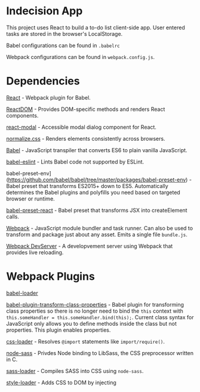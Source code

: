 # Indecision App

This project uses React to build a to-do list client-side app. User entered tasks are stored in the browser's LocalStorage.

Babel configurations can be found in `.babelrc`

Webpack configurations can be found in `webpack.config.js`.

# Dependencies
[React](https://reactjs.org/) - Webpack plugin for Babel.

[ReactDOM](https://reactjs.org/docs/react-dom.html) - Provides DOM-specific methods and renders React components.

[react-modal](https://github.com/reactjs/react-modal) - Accessible modal dialog component for React.

[normalize.css](http://necolas.github.io/normalize.css/) - Renders elements consistently across browsers.

[Babel](https://babeljs.io/) - JavaScript transpiler that converts ES6 to plain vanilla JavaScript.

[babel-eslint](https://github.com/babel/babel-eslint) - Lints Babel code not supported by ESLint.

babel-preset-env](https://github.com/babel/babel/tree/master/packages/babel-preset-env) - Babel preset that transforms ES2015+ down to ES5. Automatically determines the Babel plugins and polyfills you need based on targeted browser or runtime.

[babel-preset-react](https://babeljs.io/docs/plugins/preset-react/) - Babel preset that transforms JSX into createElement calls.

[Webpack](https://webpack.js.org/concepts/) - JavaScript module bundler and task runner. Can also be used to transform and package just about any asset. Emits a single file `bundle.js`.

[Webpack DevServer](https://webpack.js.org/configuration/dev-server/) - A developvement server using Webpack that provides live reloading.

# Webpack Plugins
[babel-loader]()

[babel-plugin-transform-class-properties](https://babeljs.io/docs/plugins/transform-class-properties/) - Babel plugin for transforming class properties so there is no longer need to bind the `this` context with `this.someHandler = this.someHandler.bind(this);`. Current class syntax for JavaScript only allows you to define methods inside the class but not properties. This plugin enables properties.

[css-loader](https://github.com/webpack-contrib/css-loader) - Resolves `@import` statements like `import/require()`.

[node-sass](https://github.com/sass/node-sass) - Privdes Node binding to LibSass, the CSS preprocessor written in C.

[sass-loader](https://github.com/webpack-contrib/sass-loader) - Compiles SASS into CSS using `node-sass`.

[style-loader](https://github.com/webpack-contrib/style-loader) - Adds CSS to DOM by injecting <style> tag to index.html.

## Instructions
`npm run dev-server` to run `webpack-dev-server`.
